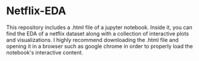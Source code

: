 # Netflix-EDA

This repository includes a .html file of a jupyter notebook. Inside it, you can find the EDA of a netflix dataset along with a collection of interactive plots and visualizations.
I highly recommend downloading the .html file and opening it in a browser such as google chrome in order to properly load the notebook's interactive content.
